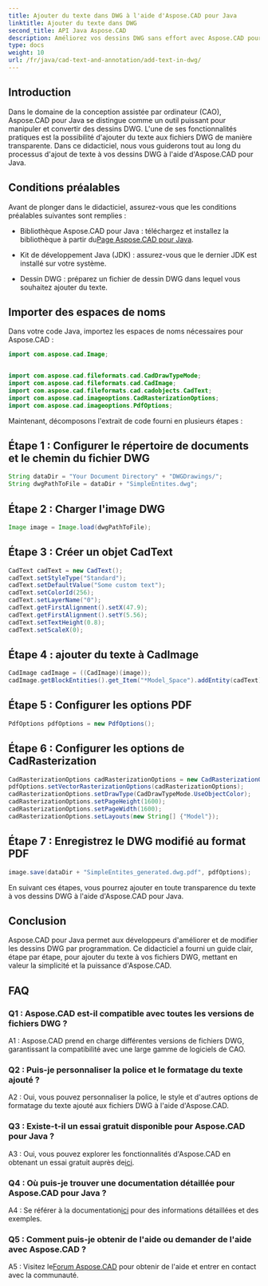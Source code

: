 ```yaml
---
title: Ajouter du texte dans DWG à l'aide d'Aspose.CAD pour Java
linktitle: Ajouter du texte dans DWG
second_title: API Java Aspose.CAD
description: Améliorez vos dessins DWG sans effort avec Aspose.CAD pour Java. Ajoutez du texte en toute transparence grâce à notre guide étape par étape.
type: docs
weight: 10
url: /fr/java/cad-text-and-annotation/add-text-in-dwg/
---
```

## Introduction

Dans le domaine de la conception assistée par ordinateur (CAO), Aspose.CAD pour Java se distingue comme un outil puissant pour manipuler et convertir des dessins DWG. L'une de ses fonctionnalités pratiques est la possibilité d'ajouter du texte aux fichiers DWG de manière transparente. Dans ce didacticiel, nous vous guiderons tout au long du processus d'ajout de texte à vos dessins DWG à l'aide d'Aspose.CAD pour Java.

## Conditions préalables

Avant de plonger dans le didacticiel, assurez-vous que les conditions préalables suivantes sont remplies :

-  Bibliothèque Aspose.CAD pour Java : téléchargez et installez la bibliothèque à partir du[Page Aspose.CAD pour Java](https://releases.aspose.com/cad/java/).

- Kit de développement Java (JDK) : assurez-vous que le dernier JDK est installé sur votre système.

- Dessin DWG : préparez un fichier de dessin DWG dans lequel vous souhaitez ajouter du texte.

## Importer des espaces de noms

Dans votre code Java, importez les espaces de noms nécessaires pour Aspose.CAD :

```java
import com.aspose.cad.Image;


import com.aspose.cad.fileformats.cad.CadDrawTypeMode;
import com.aspose.cad.fileformats.cad.CadImage;
import com.aspose.cad.fileformats.cad.cadobjects.CadText;
import com.aspose.cad.imageoptions.CadRasterizationOptions;
import com.aspose.cad.imageoptions.PdfOptions;
```

Maintenant, décomposons l'extrait de code fourni en plusieurs étapes :

## Étape 1 : Configurer le répertoire de documents et le chemin du fichier DWG

```java
String dataDir = "Your Document Directory" + "DWGDrawings/";
String dwgPathToFile = dataDir + "SimpleEntites.dwg";
```

## Étape 2 : Charger l'image DWG

```java
Image image = Image.load(dwgPathToFile);
```

## Étape 3 : Créer un objet CadText

```java
CadText cadText = new CadText();
cadText.setStyleType("Standard");
cadText.setDefaultValue("Some custom text");
cadText.setColorId(256);
cadText.setLayerName("0");
cadText.getFirstAlignment().setX(47.9);
cadText.getFirstAlignment().setY(5.56);
cadText.setTextHeight(0.8);
cadText.setScaleX(0);
```

## Étape 4 : ajouter du texte à CadImage

```java
CadImage cadImage = ((CadImage)(image));
cadImage.getBlockEntities().get_Item("*Model_Space").addEntity(cadText);
```

## Étape 5 : Configurer les options PDF

```java
PdfOptions pdfOptions = new PdfOptions();
```

## Étape 6 : Configurer les options de CadRasterization

```java
CadRasterizationOptions cadRasterizationOptions = new CadRasterizationOptions();
pdfOptions.setVectorRasterizationOptions(cadRasterizationOptions);
cadRasterizationOptions.setDrawType(CadDrawTypeMode.UseObjectColor);
cadRasterizationOptions.setPageHeight(1600);
cadRasterizationOptions.setPageWidth(1600);
cadRasterizationOptions.setLayouts(new String[] {"Model"});
```

## Étape 7 : Enregistrez le DWG modifié au format PDF

```java
image.save(dataDir + "SimpleEntites_generated.dwg.pdf", pdfOptions);
```

En suivant ces étapes, vous pourrez ajouter en toute transparence du texte à vos dessins DWG à l'aide d'Aspose.CAD pour Java.

## Conclusion

Aspose.CAD pour Java permet aux développeurs d'améliorer et de modifier les dessins DWG par programmation. Ce didacticiel a fourni un guide clair, étape par étape, pour ajouter du texte à vos fichiers DWG, mettant en valeur la simplicité et la puissance d'Aspose.CAD.

## FAQ

### Q1 : Aspose.CAD est-il compatible avec toutes les versions de fichiers DWG ?

A1 : Aspose.CAD prend en charge différentes versions de fichiers DWG, garantissant la compatibilité avec une large gamme de logiciels de CAO.

### Q2 : Puis-je personnaliser la police et le formatage du texte ajouté ?

A2 : Oui, vous pouvez personnaliser la police, le style et d'autres options de formatage du texte ajouté aux fichiers DWG à l'aide d'Aspose.CAD.

### Q3 : Existe-t-il un essai gratuit disponible pour Aspose.CAD pour Java ?

 A3 : Oui, vous pouvez explorer les fonctionnalités d'Aspose.CAD en obtenant un essai gratuit auprès de[ici](https://releases.aspose.com/).

### Q4 : Où puis-je trouver une documentation détaillée pour Aspose.CAD pour Java ?

 A4 : Se référer à la documentation[ici](https://reference.aspose.com/cad/java/) pour des informations détaillées et des exemples.

### Q5 : Comment puis-je obtenir de l'aide ou demander de l'aide avec Aspose.CAD ?

A5 : Visitez le[Forum Aspose.CAD](https://forum.aspose.com/c/cad/19) pour obtenir de l'aide et entrer en contact avec la communauté.